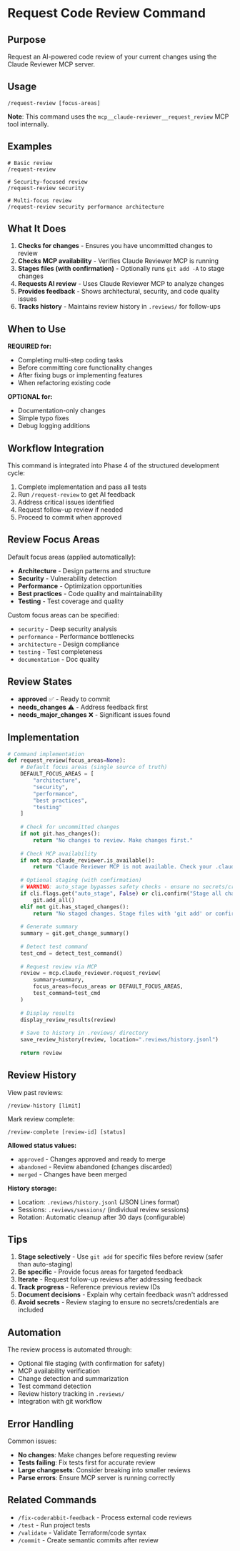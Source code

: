 # Request Code Review Command

## Purpose
Request an AI-powered code review of your current changes using the Claude Reviewer MCP server.

## Usage
```
/request-review [focus-areas]
```

**Note**: This command uses the `mcp__claude-reviewer__request_review` MCP tool internally.

## Examples
```
# Basic review
/request-review

# Security-focused review
/request-review security

# Multi-focus review
/request-review security performance architecture
```

## What It Does

1. **Checks for changes** - Ensures you have uncommitted changes to review
2. **Checks MCP availability** - Verifies Claude Reviewer MCP is running
3. **Stages files (with confirmation)** - Optionally runs `git add -A` to stage changes
4. **Requests AI review** - Uses Claude Reviewer MCP to analyze changes
5. **Provides feedback** - Shows architectural, security, and code quality issues
6. **Tracks history** - Maintains review history in `.reviews/` for follow-ups

## When to Use

**REQUIRED for:**
- Completing multi-step coding tasks
- Before committing core functionality changes
- After fixing bugs or implementing features
- When refactoring existing code

**OPTIONAL for:**
- Documentation-only changes
- Simple typo fixes
- Debug logging additions

## Workflow Integration

This command is integrated into Phase 4 of the structured development cycle:

1. Complete implementation and pass all tests
2. Run `/request-review` to get AI feedback
3. Address critical issues identified
4. Request follow-up review if needed
5. Proceed to commit when approved

## Review Focus Areas

Default focus areas (applied automatically):
- **Architecture** - Design patterns and structure
- **Security** - Vulnerability detection
- **Performance** - Optimization opportunities
- **Best practices** - Code quality and maintainability
- **Testing** - Test coverage and quality

Custom focus areas can be specified:
- `security` - Deep security analysis
- `performance` - Performance bottlenecks
- `architecture` - Design compliance
- `testing` - Test completeness
- `documentation` - Doc quality

## Review States

- **approved** ✅ - Ready to commit
- **needs_changes** ⚠️ - Address feedback first
- **needs_major_changes** ❌ - Significant issues found

## Implementation

```python
# Command implementation
def request_review(focus_areas=None):
    # Default focus areas (single source of truth)
    DEFAULT_FOCUS_AREAS = [
        "architecture",
        "security", 
        "performance",
        "best practices",
        "testing"
    ]
    
    # Check for uncommitted changes
    if not git.has_changes():
        return "No changes to review. Make changes first."
    
    # Check MCP availability
    if not mcp.claude_reviewer.is_available():
        return "Claude Reviewer MCP is not available. Check your .claude/mcp.json configuration."
    
    # Optional staging (with confirmation)
    # WARNING: auto_stage bypasses safety checks - ensure no secrets/credentials in working directory
    if cli.flags.get("auto_stage", False) or cli.confirm("Stage all changes (git add -A)?"):
        git.add_all()
    elif not git.has_staged_changes():
        return "No staged changes. Stage files with 'git add' or confirm auto-staging."
    
    # Generate summary
    summary = git.get_change_summary()
    
    # Detect test command
    test_cmd = detect_test_command()
    
    # Request review via MCP
    review = mcp.claude_reviewer.request_review(
        summary=summary,
        focus_areas=focus_areas or DEFAULT_FOCUS_AREAS,
        test_command=test_cmd
    )
    
    # Display results
    display_review_results(review)
    
    # Save to history in .reviews/ directory
    save_review_history(review, location=".reviews/history.jsonl")
    
    return review
```

## Review History

View past reviews:
```
/review-history [limit]
```

Mark review complete:
```
/review-complete [review-id] [status]
```

**Allowed status values:**
- `approved` - Changes approved and ready to merge
- `abandoned` - Review abandoned (changes discarded)
- `merged` - Changes have been merged

**History storage:**
- Location: `.reviews/history.jsonl` (JSON Lines format)
- Sessions: `.reviews/sessions/` (individual review sessions)
- Rotation: Automatic cleanup after 30 days (configurable)

## Tips

1. **Stage selectively** - Use `git add` for specific files before review (safer than auto-staging)
2. **Be specific** - Provide focus areas for targeted feedback
3. **Iterate** - Request follow-up reviews after addressing feedback
4. **Track progress** - Reference previous review IDs
5. **Document decisions** - Explain why certain feedback wasn't addressed
6. **Avoid secrets** - Review staging to ensure no secrets/credentials are included

## Automation

The review process is automated through:
- Optional file staging (with confirmation for safety)
- MCP availability verification
- Change detection and summarization
- Test command detection
- Review history tracking in `.reviews/`
- Integration with git workflow

## Error Handling

Common issues:
- **No changes**: Make changes before requesting review
- **Tests failing**: Fix tests first for accurate review
- **Large changesets**: Consider breaking into smaller reviews
- **Parse errors**: Ensure MCP server is running correctly

## Related Commands

- `/fix-coderabbit-feedback` - Process external code reviews
- `/test` - Run project tests
- `/validate` - Validate Terraform/code syntax
- `/commit` - Create semantic commits after review